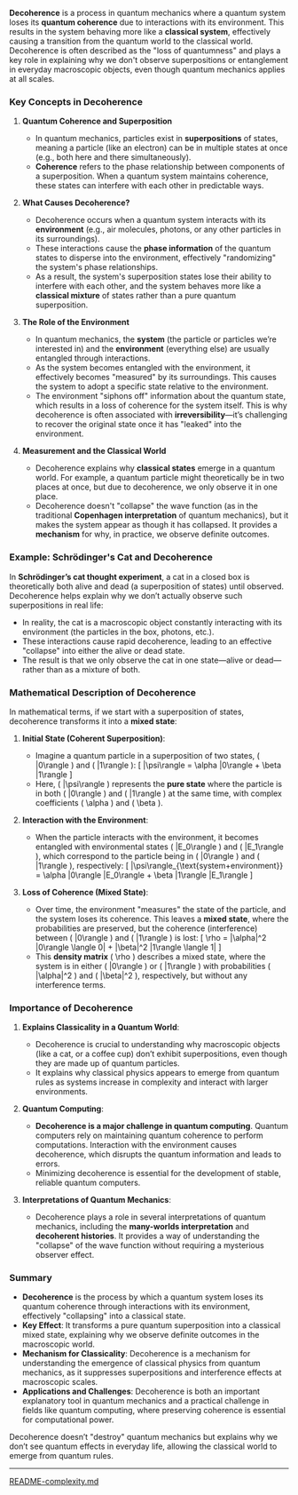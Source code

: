 **Decoherence** is a process in quantum mechanics where a quantum system loses its **quantum coherence** due to interactions with its environment. This results in the system behaving more like a **classical system**, effectively causing a transition from the quantum world to the classical world. Decoherence is often described as the "loss of quantumness" and plays a key role in explaining why we don't observe superpositions or entanglement in everyday macroscopic objects, even though quantum mechanics applies at all scales.

### Key Concepts in Decoherence

1. **Quantum Coherence and Superposition**
   - In quantum mechanics, particles exist in **superpositions** of states, meaning a particle (like an electron) can be in multiple states at once (e.g., both here and there simultaneously).
   - **Coherence** refers to the phase relationship between components of a superposition. When a quantum system maintains coherence, these states can interfere with each other in predictable ways.

2. **What Causes Decoherence?**
   - Decoherence occurs when a quantum system interacts with its **environment** (e.g., air molecules, photons, or any other particles in its surroundings).
   - These interactions cause the **phase information** of the quantum states to disperse into the environment, effectively "randomizing" the system's phase relationships.
   - As a result, the system's superposition states lose their ability to interfere with each other, and the system behaves more like a **classical mixture** of states rather than a pure quantum superposition.

3. **The Role of the Environment**
   - In quantum mechanics, the **system** (the particle or particles we’re interested in) and the **environment** (everything else) are usually entangled through interactions.
   - As the system becomes entangled with the environment, it effectively becomes "measured" by its surroundings. This causes the system to adopt a specific state relative to the environment.
   - The environment "siphons off" information about the quantum state, which results in a loss of coherence for the system itself. This is why decoherence is often associated with **irreversibility**—it’s challenging to recover the original state once it has "leaked" into the environment.

4. **Measurement and the Classical World**
   - Decoherence explains why **classical states** emerge in a quantum world. For example, a quantum particle might theoretically be in two places at once, but due to decoherence, we only observe it in one place.
   - Decoherence doesn't "collapse" the wave function (as in the traditional **Copenhagen interpretation** of quantum mechanics), but it makes the system appear as though it has collapsed. It provides a **mechanism** for why, in practice, we observe definite outcomes.

### Example: Schrödinger's Cat and Decoherence

In **Schrödinger’s cat thought experiment**, a cat in a closed box is theoretically both alive and dead (a superposition of states) until observed. Decoherence helps explain why we don’t actually observe such superpositions in real life:

- In reality, the cat is a macroscopic object constantly interacting with its environment (the particles in the box, photons, etc.).
- These interactions cause rapid decoherence, leading to an effective "collapse" into either the alive or dead state.
- The result is that we only observe the cat in one state—alive or dead—rather than as a mixture of both.

### Mathematical Description of Decoherence

In mathematical terms, if we start with a superposition of states, decoherence transforms it into a **mixed state**:

1. **Initial State (Coherent Superposition)**:
   - Imagine a quantum particle in a superposition of two states, \( |0\rangle \) and \( |1\rangle \):
     \[
     |\psi\rangle = \alpha |0\rangle + \beta |1\rangle
     \]
   - Here, \( |\psi\rangle \) represents the **pure state** where the particle is in both \( |0\rangle \) and \( |1\rangle \) at the same time, with complex coefficients \( \alpha \) and \( \beta \).

2. **Interaction with the Environment**:
   - When the particle interacts with the environment, it becomes entangled with environmental states \( |E_0\rangle \) and \( |E_1\rangle \), which correspond to the particle being in \( |0\rangle \) and \( |1\rangle \), respectively:
     \[
     |\psi\rangle_{\text{system+environment}} = \alpha |0\rangle |E_0\rangle + \beta |1\rangle |E_1\rangle
     \]

3. **Loss of Coherence (Mixed State)**:
   - Over time, the environment "measures" the state of the particle, and the system loses its coherence. This leaves a **mixed state**, where the probabilities are preserved, but the coherence (interference) between \( |0\rangle \) and \( |1\rangle \) is lost:
     \[
     \rho = |\alpha|^2 |0\rangle \langle 0| + |\beta|^2 |1\rangle \langle 1|
     \]
   - This **density matrix** \( \rho \) describes a mixed state, where the system is in either \( |0\rangle \) or \( |1\rangle \) with probabilities \( |\alpha|^2 \) and \( |\beta|^2 \), respectively, but without any interference terms.

### Importance of Decoherence

1. **Explains Classicality in a Quantum World**:
   - Decoherence is crucial to understanding why macroscopic objects (like a cat, or a coffee cup) don’t exhibit superpositions, even though they are made up of quantum particles.
   - It explains why classical physics appears to emerge from quantum rules as systems increase in complexity and interact with larger environments.

2. **Quantum Computing**:
   - **Decoherence is a major challenge in quantum computing**. Quantum computers rely on maintaining quantum coherence to perform computations. Interaction with the environment causes decoherence, which disrupts the quantum information and leads to errors.
   - Minimizing decoherence is essential for the development of stable, reliable quantum computers.

3. **Interpretations of Quantum Mechanics**:
   - Decoherence plays a role in several interpretations of quantum mechanics, including the **many-worlds interpretation** and **decoherent histories**. It provides a way of understanding the "collapse" of the wave function without requiring a mysterious observer effect.

### Summary

- **Decoherence** is the process by which a quantum system loses its quantum coherence through interactions with its environment, effectively "collapsing" into a classical state.
- **Key Effect**: It transforms a pure quantum superposition into a classical mixed state, explaining why we observe definite outcomes in the macroscopic world.
- **Mechanism for Classicality**: Decoherence is a mechanism for understanding the emergence of classical physics from quantum mechanics, as it suppresses superpositions and interference effects at macroscopic scales.
- **Applications and Challenges**: Decoherence is both an important explanatory tool in quantum mechanics and a practical challenge in fields like quantum computing, where preserving coherence is essential for computational power.

Decoherence doesn’t "destroy" quantum mechanics but explains why we don’t see quantum effects in everyday life, allowing the classical world to emerge from quantum rules.


---

[README-complexity.md](https://t2m.io/Nw6dbiS)

